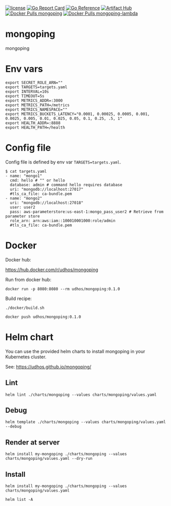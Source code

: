 [![license](http://img.shields.io/badge/license-MIT-blue.svg)](https://github.com/udhos/mongoping/blob/main/LICENSE)
[![Go Report Card](https://goreportcard.com/badge/github.com/udhos/mongoping)](https://goreportcard.com/report/github.com/udhos/mongoping)
[![Go Reference](https://pkg.go.dev/badge/github.com/udhos/mongoping.svg)](https://pkg.go.dev/github.com/udhos/mongoping)
[![Artifact Hub](https://img.shields.io/endpoint?url=https://artifacthub.io/badge/repository/mongoping)](https://artifacthub.io/packages/search?repo=mongoping)
[![Docker Pulls mongoping](https://img.shields.io/docker/pulls/udhos/mongoping)](https://hub.docker.com/r/udhos/mongoping)
[![Docker Pulls mongoping-lambda](https://img.shields.io/docker/pulls/udhos/mongoping-lambda)](https://hub.docker.com/r/udhos/mongoping-lambda)

# mongoping

mongoping

# Env vars

```
export SECRET_ROLE_ARN=""
export TARGETS=targets.yaml
export INTERVAL=10s
export TIMEOUT=5s
export METRICS_ADDR=:3000
export METRICS_PATH=/metrics
export METRICS_NAMESPACE=""
export METRICS_BUCKETS_LATENCY="0.0001, 0.00025, 0.0005, 0.001, 0.0025, 0.005, 0.01, 0.025, 0.05, 0.1, 0.25, .5, 1"
export HEALTH_ADDR=:8888
export HEALTH_PATH=/health
```

# Config file

Config file is defined by env var `TARGETS=targets.yaml`.

```
$ cat targets.yaml
- name: "mongo1"
  cmd: hello # "" or hello
  database: admin # command hello requires database
  uri: "mongodb://localhost:27017"
  #tls_ca_file: ca-bundle.pem
- name: "mongo2"
  uri: "mongodb://localhost:27018"
  user: user2
  pass: aws-parameterstore:us-east-1:mongo_pass_user2 # Retrieve from parameter store
  role_arn: arn:aws:iam::100010001000:role/admin
  #tls_ca_file: ca-bundle.pem
```

# Docker

Docker hub:

https://hub.docker.com/r/udhos/mongoping

Run from docker hub:

```
docker run -p 8080:8080 --rm udhos/mongoping:0.1.0
```

Build recipe:

```
./docker/build.sh

docker push udhos/mongoping:0.1.0
```

# Helm chart

You can use the provided helm charts to install mongoping in your Kubernetes cluster.

See: https://udhos.github.io/mongoping/

## Lint

    helm lint ./charts/mongoping --values charts/mongoping/values.yaml

## Debug

    helm template ./charts/mongoping --values charts/mongoping/values.yaml --debug

## Render at server

    helm install my-mongoping ./charts/mongoping --values charts/mongoping/values.yaml --dry-run

## Install

    helm install my-mongoping ./charts/mongoping --values charts/mongoping/values.yaml

    helm list -A
